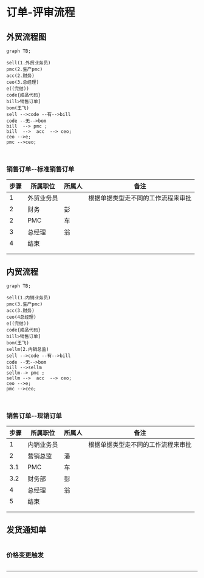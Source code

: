 # 订单-评审流程




## 外贸流程图


```mermaid
graph TB;

sell(1.外贸业务员)
pmc(2.生产pmc)
acc(2.财务)
ceo(3.总经理)
e((完结))
code{成品代码}
bill>销售订单]
bom(王飞)
sell -->code --有-->bill
code --无-->bom
bill  --> pmc ;
bill  -->  acc  --> ceo;
ceo -->e;
pmc -->ceo;

 
```

### 销售订单--标准销售订单

| 步骤 | 所属职位   | 所属人 | 备注                               |
| ---- | ---------- | ------ | ---------------------------------- |
| 1    | 外贸业务员 |        | 根据单据类型走不同的工作流程来审批 |
| 2    | 财务       | 彭     |                                    |
| 2    | PMC        | 车     |                                    |
| 3    | 总经理     | 翁     |                                    |
| 4    | 结束       |        |                                    |
|      |            |        |                                    |
|      |            |        |                                    |

## 内贸流程

```mermaid
graph TB;

sell(1.内销业务员)
pmc(3.生产pmc)
acc(3.财务)
ceo(4总经理)
e((完结))
code{成品代码}
bill>销售订单]
bom(王飞)
sellm(2.内销总监)
sell -->code --有-->bill
code --无-->bom
bill -->sellm
sellm--> pmc ;
sellm -->  acc  --> ceo;
ceo -->e;
pmc -->ceo;

 
```

### 销售订单--现销订单

| 步骤 | 所属职位   | 所属人 | 备注                               |
| ---- | ---------- | ------ | ---------------------------------- |
| 1    | 内销业务员 |        | 根据单据类型走不同的工作流程来审批 |
| 2    | 营销总监   | 潘     |                                    |
| 3.1  | PMC        | 车     |                                    |
| 3.2  | 财务部     | 彭     |                                    |
| 4    | 总经理     | 翁     |                                    |
| 5    | 结束       |        |                                    |
|      |            |        |                                    |
|      |            |        |                                    |





 ## 发货通知单

```

```



### 价格变更触发

```

```



------------------

<script type="text/javascript" src="https://cdnjs.cloudflare.com/ajax/libs/mermaid/9.4.3/mermaid.min.js"></script>
<script>
console.log('显示图表') 
mermaid.init({ noteMargin: 10 }, '.language-mermaid');
</script>
 

 
